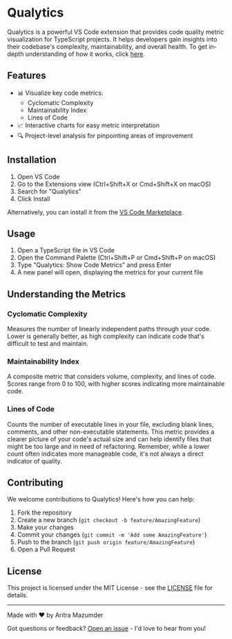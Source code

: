 # Qualytics

Qualytics is a powerful VS Code extension that provides code quality metric visualization for TypeScript projects. It helps developers gain insights into their codebase's complexity, maintainability, and overall health. To get in-depth understanding of how it works, click [here](https://www.aritra.site/blog/qualytics).

## Features

- 📊 Visualize key code metrics:
  - Cyclomatic Complexity
  - Maintainability Index
  - Lines of Code
- 📈 Interactive charts for easy metric interpretation
- 🔍 Project-level analysis for pinpointing areas of improvement

## Installation

1. Open VS Code
2. Go to the Extensions view (Ctrl+Shift+X or Cmd+Shift+X on macOS)
3. Search for "Qualytics"
4. Click Install

Alternatively, you can install it from the [VS Code Marketplace](https://marketplace.visualstudio.com/items?itemName=aritra741.qualytics).

## Usage

1. Open a TypeScript file in VS Code
2. Open the Command Palette (Ctrl+Shift+P or Cmd+Shift+P on macOS)
3. Type "Qualytics: Show Code Metrics" and press Enter
4. A new panel will open, displaying the metrics for your current file

## Understanding the Metrics

### Cyclomatic Complexity

Measures the number of linearly independent paths through your code. Lower is generally better, as high complexity can indicate code that's difficult to test and maintain.

### Maintainability Index

A composite metric that considers volume, complexity, and lines of code. Scores range from 0 to 100, with higher scores indicating more maintainable code.

### Lines of Code

Counts the number of executable lines in your file, excluding blank lines, comments, and other non-executable statements. This metric provides a clearer picture of your code's actual size and can help identify files that might be too large and in need of refactoring. Remember, while a lower count often indicates more manageable code, it's not always a direct indicator of quality.

## Contributing

We welcome contributions to Qualytics! Here's how you can help:

1. Fork the repository
2. Create a new branch (`git checkout -b feature/AmazingFeature`)
3. Make your changes
4. Commit your changes (`git commit -m 'Add some AmazingFeature'`)
5. Push to the branch (`git push origin feature/AmazingFeature`)
6. Open a Pull Request

## License

This project is licensed under the MIT License - see the [LICENSE](https://github.com/aritra741/Qualytics/blob/main/LICENSE) file for details.

---

Made with ❤️ by Aritra Mazumder

Got questions or feedback? [Open an issue](https://github.com/aritra741/Qualytics/issues) - I'd love to hear from you!
